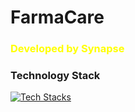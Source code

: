 # FarmaCare
### <p style="color:yellow">Developed by Synapse</p>

### Technology Stack
[![Tech Stacks](https://skillicons.dev/icons?i=gcp,firebase,git,flutter,dart,go,figma,vscode,postgres,postman,discord)](https://skillicons.dev)
